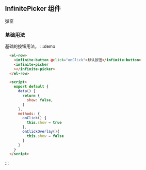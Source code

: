## InfinitePicker 组件

弹窗

### 基础用法

基础的按钮用法。
:::demo 

```html
  <el-row>
    <infinite-button @click="onClick">默认按钮</infinite-button>
    <infinite-picker
    ></infinite-picker>
  </el-row>

  <script>
    export default {
      data() {
        return {
          show: false,
        }
      },
      methods: {
        onClick() {
          this.show = true
        },
        onClickOverlay(){
          this.show = false
        }
      }
    }
  </script>
```

:::
